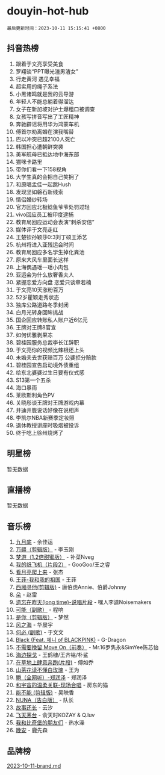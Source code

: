 # douyin-hot-hub

`最后更新时间：2023-10-11 15:15:41 +0800`

## 抖音热榜

1. 跟着于文亮享受美食
1. 罗翔谈“PPT曝光渣男渣女”
1. 行走黄河 遇见幸福
1. 超实用的绳子系法
1. 小黑诸鸣就是我的云导游
1. 年轻人不能总躺着得溜达
1. 女子在新加坡对护士爆粗口被调查
1. 女孩写拼音写出了工匠精神
1. 奔驰辟谣将用华为鸿蒙车机
1. 傅首尔劝离婚在演我嘴替
1. 巴以冲突已超2100人死亡
1. 韩国担心遭朝鲜突袭
1. 美军航母已抵达地中海东部
1. 猫咪卡路里
1. 带你们看一下158视角
1. 大学生真的会把自己笑拥了
1. 和原唱孟佳一起跳Hush
1. 发现坚如磐石新线索
1. 情侣婚纱转场
1. 官方回应北极鲶鱼爷爷处罚过轻
1. vivo回应员工被印度逮捕
1. 教育局回应运动会表演“刺杀安倍”
1. 媒体评于文亮走红
1. 王楚钦孙颖莎0:3刘丁硕王添艺
1. 杭州将进入亚残运会时间
1. 教育局回应多名学生掉化粪池
1. 原来大风车里面长这样
1. 上海偶遇瑶一瑶小肉包
1. 亚运会为什么放奢香夫人
1. 紧握恋爱方向盘 恋爱只谈章若楠
1. 于文亮10天涨粉百万
1. 52岁瞿颖走秀状态
1. 独库公路道路冬季封闭
1. 白月光转身回眸挑战
1. 国企回应转账私人账户近6亿元
1. 王牌对王牌8官宣
1. 如何优雅剥果冻
1. 碧桂园服务总裁李长江辞职
1. 于文亮你的视频比辣根还上头
1. 未婚夫去世获赔百万 公婆拒分赔款
1. 碧桂园宣告启动境外债重组
1. 给东北婆婆过生日要有仪式感
1. S13第一个五杀
1. 海口暴雨
1. 莱欧斯利角色PV
1. 关晓彤谈王牌对王牌游戏内幕
1. 井迪井胧说话好像在说相声
1. 李凯尔NBA新赛季定妆照
1. 退休教授讲座时吸烟被投诉
1. 终于吃上徐州烧烤了

## 明星榜

暂无数据

## 直播榜

暂无数据

## 音乐榜

1. [九月底](https://sf6-cdn-tos.douyinstatic.com/obj/tos-cn-ve-2774/oMfewG4PDTFhF8iz3OGQ7ABH5i6fCgnMaoCbzZ) - 余佳运
1. [万疆（剪辑版）](https://sf3-cdn-tos.douyinstatic.com/obj/tos-cn-ve-2774/ooG7oVgFlDTelKCjCsTTobQvbdtj1BBQXnfZd8) - 李玉刚
1. [梦游（1.2倍甜蜜版）](https://sf3-cdn-tos.douyinstatic.com/obj/tos-cn-ve-2774/o4gyAUm8hwufoEABmwVIiQtHsFuGzAEEWtNMzo) - 补菜Nveg
1. [我的纸飞机（片段2）](https://sf3-cdn-tos.douyinstatic.com/obj/tos-cn-ve-2774/oM2ZrKcg2CD5AeRB2gkeXOFB1IxAGJdZPazYHf) - GooGoo/王之睿
1. [看月亮爬上来](https://sf3-cdn-tos.douyinstatic.com/obj/tos-cn-ve-2774/356c324112764016b25295e535f2daf0) - 张杰
1. [王菲-我和我的祖国](https://sf3-cdn-tos.douyinstatic.com/obj/tos-cn-ve-2774/3ef0f373017541e18566595c96123cab) - 王菲
1. [西厢寻他(剪辑版)](https://sf6-cdn-tos.douyinstatic.com/obj/tos-cn-ve-2774/oUsAVfAQKlRNxEv5qxvIB8o5qmIWUcXbzJKJhw) - 唐伯虎Annie、伯爵Johnny
1. [朵](https://sf6-cdn-tos.douyinstatic.com/obj/tos-cn-ve-2774/932f5bdfcd7c47b880525e92ab8a4999) - 赵雷
1. [遗忘在昨天(long time)-说唱片段](https://sf3-cdn-tos.douyinstatic.com/obj/tos-cn-ve-2774/oIynqctDJIzUJY3Q2CeIFe5nA2gC7DS2bfZamd) - 嘿人李逵Noisemakers
1. [可能（副歌）](https://sf6-cdn-tos.douyinstatic.com/obj/tos-cn-ve-2774/cde1731888894259b333569393c2fb51) - 程响
1. [是你（剪辑版）](https://sf6-cdn-tos.douyinstatic.com/obj/tos-cn-ve-2774/46019dae783c4c969944217fe1cfafc4) - 梦然
1. [风之海](https://sf3-cdn-tos.douyinstatic.com/obj/tos-cn-ve-2774/oInqZ2gFbCQvB6wZNnZlJpBcfDBQ8t1e1XwYAi) - 华晨宇
1. [何必 (副歌)](https://sf6-cdn-tos.douyinstatic.com/obj/tos-cn-ve-2774/okuRVVnhXysQOM6IEAfyBsgzwvoF7Az6tNiWDB) - 于文文
1. [Black (Feat. 제니 of BLACKPINK)](https://sf3-cdn-tos.douyinstatic.com/obj/tos-cn-ve-2774/2eb92e2debbe4fe0a552bc099aef7f28) - G-Dragon
1. [不需要挽留 Move On（前奏）](https://sf6-cdn-tos.douyinstatic.com/obj/tos-cn-ve-2774/ooCBhgCCkF4nExzQL9WZSUbitfA8IsDkgQIYhe) - Mr.16罗隽永&SimYee陈芯怡
1. [海边探戈](https://sf3-cdn-tos.douyinstatic.com/obj/tos-cn-ve-2774/os9gE0VQCGqt6VQkZDyBBYvfSDY0QFe3vVmubn) - 王鹤棣/王齐铭/朴鲨
1. [在草地上肆意奔跑(片段)](https://sf3-cdn-tos.douyinstatic.com/obj/tos-cn-ve-2774/8831d494742f45dabdfa8adb8b817259) - 傅如乔
1. [山茶花读不懂白玫瑰](https://sf3-cdn-tos.douyinstatic.com/obj/tos-cn-ve-2774/osfn8B7DktrRHEPJgPCfDbw7QDQEkwC16BxZg9) - 王为
1. [瞬（全网听）-郑润泽](https://sf3-cdn-tos.douyinstatic.com/obj/tos-cn-ve-2774/o4Vb9eJZClCZTnRQYy0BRSeHGrDtrkrQgIBvQt) - 郑润泽
1. [和宇宙的温柔关联-现场合唱](https://sf6-cdn-tos.douyinstatic.com/obj/tos-cn-ve-2774/o0hONGDYQBgk0e5bqDeQOonVmncA6tC2nBwZLT) - 房东的猫
1. [能不能 (剪辑版)](https://sf3-cdn-tos.douyinstatic.com/obj/tos-cn-ve-2774/fc4a6c45b4a34277ba4088e1d7fdff98) - 吴映香
1. [NUNA（告白版）](https://sf3-cdn-tos.douyinstatic.com/obj/tos-cn-ve-2774/a65828cbd8ce41a78a430a58b49f4feb) - 队长
1. [故事还长](https://sf3-cdn-tos.douyinstatic.com/obj/tos-cn-ve-2774/30a26758c8594f0ab81ac675c33ee2c5) - 云汐
1. [飞天茅台](https://sf3-cdn-tos.douyinstatic.com/obj/tos-cn-ve-2774/o4GhTV5kIuMWmC2Ai1WzNglssgBfQaqQCSLxUU) - 俞天时KOZAY & Q.luv
1. [我和比奇堡的朋友们](https://sf6-cdn-tos.douyinstatic.com/obj/tos-cn-ve-2774/f0505db981ea4a6d91453a15924a82aa) - 热水澡
1. [晚安](https://sf6-cdn-tos.douyinstatic.com/obj/tos-cn-ve-2774/a724c5e224464218839820f4e4fd632f) - 鹿先森

## 品牌榜

[2023-10-11-brand.md](2023-10-11-brand.md)
